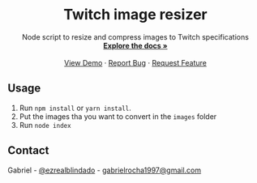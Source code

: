 <!-- PROJECT LOGO -->
<br />
<p align="center">
  <h1 align="center">Twitch image resizer</h1>
  <p align="center">
    Node script to resize and compress images to Twitch specifications
    <br />
    <a href="https://github.com/gab618/twitch-image-resize"><strong>Explore the docs »</strong></a>
    <br />
    <br />
    <a href="#">View Demo</a>
    ·
    <a href="https://github.com/gab618/twitch-image-resize/issues">Report Bug</a>
    ·
    <a href="https://github.com/gab618/twitch-image-resize/issues">Request Feature</a>
  </p>
</p>

<!-- ABOUT THE PROJECT -->


## Usage

1. Run `npm install` or `yarn install`.<br />
2. Put the images tha you want to convert in the `images` folder
3. Run `node index`

## Contact

Gabriel - [@ezrealblindado](https://twitter.com/ezrealblindado) - gabrielrocha1997@gmail.com



